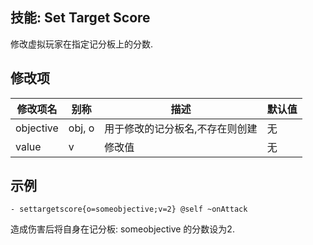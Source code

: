 技能: Set Target Score
--------------------------

修改虚拟玩家在指定记分板上的分数.

修改项
----------

| 修改项名 | 别称    | 描述                                                                                                    | 默认值 |
|-----------|------------|----------------------------------------------------------------------------------------------------------------|---------------|
| objective | obj, o  | 用于修改的记分板名,不存在则创建 | 无 |
| value     | v       | 修改值 | 无 |             
                                                                            
示例
----

    - settargetscore{o=someobjective;v=2} @self ~onAttack

造成伤害后将自身在记分板: someobjective 的分数设为2.